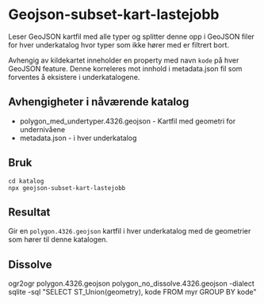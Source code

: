 # Geojson-subset-kart-lastejobb

Leser GeoJSON kartfil med alle typer og splitter denne opp i GeoJSON filer for hver underkatalog hvor typer som ikke hører med er filtrert bort.

Avhengig av kildekartet inneholder en property med navn `kode` på hver GeoJSON feature. Denne korreleres mot innhold i metadata.json fil som forventes å eksistere i underkatalogene.

## Avhengigheter i nåværende katalog

- polygon_med_undertyper.4326.geojson - Kartfil med geometri for undernivåene
- metadata.json - i hver underkatalog

## Bruk

```
cd katalog
npx geojson-subset-kart-lastejobb
```

## Resultat

Gir en `polygon.4326.geojson` kartfil i hver underkatalog med de geometrier som hører til denne katalogen.

## Dissolve

ogr2ogr polygon.4326.geojson polygon_no_dissolve.4326.geojson -dialect sqlite -sql "SELECT ST_Union(geometry), kode FROM myr GROUP BY kode"
